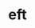 ---
category: 3-letters
denotation: null
name: eft
reference_link: https://www.etymonline.com/word/eft
root_language: null
root_name: null
title: eft
type: free
word_sums:
- respelling: eft
  sum: 'Eft + '
---